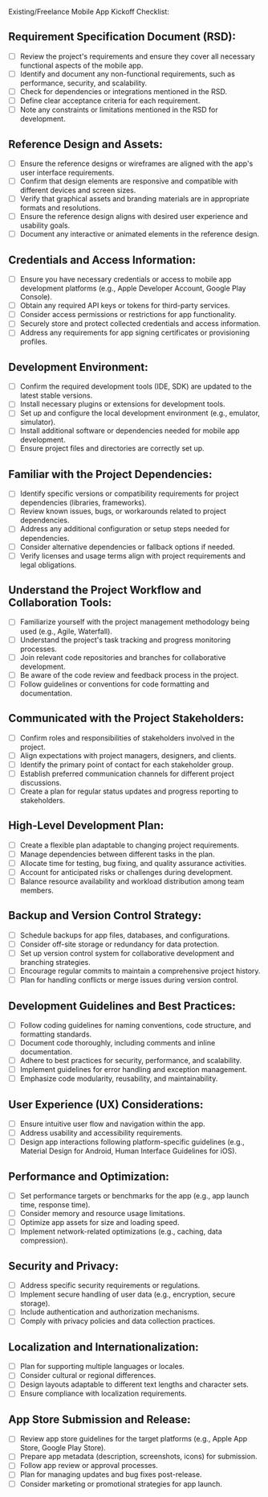 Existing/Freelance Mobile App Kickoff Checklist:

## Requirement Specification Document (RSD):

* [ ] Review the project's requirements and ensure they cover all necessary functional aspects of the mobile app.
* [ ] Identify and document any non-functional requirements, such as performance, security, and scalability.
* [ ] Check for dependencies or integrations mentioned in the RSD.
* [ ] Define clear acceptance criteria for each requirement.
* [ ] Note any constraints or limitations mentioned in the RSD for development.

## Reference Design and Assets:

* [ ] Ensure the reference designs or wireframes are aligned with the app's user interface requirements.
* [ ] Confirm that design elements are responsive and compatible with different devices and screen sizes.
* [ ] Verify that graphical assets and branding materials are in appropriate formats and resolutions.
* [ ] Ensure the reference design aligns with desired user experience and usability goals.
* [ ] Document any interactive or animated elements in the reference design.

## Credentials and Access Information:

* [ ] Ensure you have necessary credentials or access to mobile app development platforms (e.g., Apple Developer Account, Google Play Console).
* [ ] Obtain any required API keys or tokens for third-party services.
* [ ] Consider access permissions or restrictions for app functionality.
* [ ] Securely store and protect collected credentials and access information.
* [ ] Address any requirements for app signing certificates or provisioning profiles.

## Development Environment:

* [ ] Confirm the required development tools (IDE, SDK) are updated to the latest stable versions.
* [ ] Install necessary plugins or extensions for development tools.
* [ ] Set up and configure the local development environment (e.g., emulator, simulator).
* [ ] Install additional software or dependencies needed for mobile app development.
* [ ] Ensure project files and directories are correctly set up.

## Familiar with the Project Dependencies:

* [ ] Identify specific versions or compatibility requirements for project dependencies (libraries, frameworks).
* [ ] Review known issues, bugs, or workarounds related to project dependencies.
* [ ] Address any additional configuration or setup steps needed for dependencies.
* [ ] Consider alternative dependencies or fallback options if needed.
* [ ] Verify licenses and usage terms align with project requirements and legal obligations.

## Understand the Project Workflow and Collaboration Tools:

* [ ] Familiarize yourself with the project management methodology being used (e.g., Agile, Waterfall).
* [ ] Understand the project's task tracking and progress monitoring processes.
* [ ] Join relevant code repositories and branches for collaborative development.
* [ ] Be aware of the code review and feedback process in the project.
* [ ] Follow guidelines or conventions for code formatting and documentation.

## Communicated with the Project Stakeholders:

* [ ] Confirm roles and responsibilities of stakeholders involved in the project.
* [ ] Align expectations with project managers, designers, and clients.
* [ ] Identify the primary point of contact for each stakeholder group.
* [ ] Establish preferred communication channels for different project discussions.
* [ ] Create a plan for regular status updates and progress reporting to stakeholders.

## High-Level Development Plan:

* [ ] Create a flexible plan adaptable to changing project requirements.
* [ ] Manage dependencies between different tasks in the plan.
* [ ] Allocate time for testing, bug fixing, and quality assurance activities.
* [ ] Account for anticipated risks or challenges during development.
* [ ] Balance resource availability and workload distribution among team members.

## Backup and Version Control Strategy:

* [ ] Schedule backups for app files, databases, and configurations.
* [ ] Consider off-site storage or redundancy for data protection.
* [ ] Set up version control system for collaborative development and branching strategies.
* [ ] Encourage regular commits to maintain a comprehensive project history.
* [ ] Plan for handling conflicts or merge issues during version control.

## Development Guidelines and Best Practices:

* [ ] Follow coding guidelines for naming conventions, code structure, and formatting standards.
* [ ] Document code thoroughly, including comments and inline documentation.
* [ ] Adhere to best practices for security, performance, and scalability.
* [ ] Implement guidelines for error handling and exception management.
* [ ] Emphasize code modularity, reusability, and maintainability.

## User Experience (UX) Considerations:

* [ ] Ensure intuitive user flow and navigation within the app.
* [ ] Address usability and accessibility requirements.
* [ ] Design app interactions following platform-specific guidelines (e.g., Material Design for Android, Human Interface Guidelines for iOS).

## Performance and Optimization:

* [ ] Set performance targets or benchmarks for the app (e.g., app launch time, response time).
* [ ] Consider memory and resource usage limitations.
* [ ] Optimize app assets for size and loading speed.
* [ ] Implement network-related optimizations (e.g., caching, data compression).

## Security and Privacy:

* [ ] Address specific security requirements or regulations.
* [ ] Implement secure handling of user data (e.g., encryption, secure storage).
* [ ] Include authentication and authorization mechanisms.
* [ ] Comply with privacy policies and data collection practices.

## Localization and Internationalization:

* [ ] Plan for supporting multiple languages or locales.
* [ ] Consider cultural or regional differences.
* [ ] Design layouts adaptable to different text lengths and character sets.
* [ ] Ensure compliance with localization requirements.

## App Store Submission and Release:

* [ ] Review app store guidelines for the target platforms (e.g., Apple App Store, Google Play Store).
* [ ] Prepare app metadata (description, screenshots, icons) for submission.
* [ ] Follow app review or approval processes.
* [ ] Plan for managing updates and bug fixes post-release.
* [ ] Consider marketing or promotional strategies for app launch.
